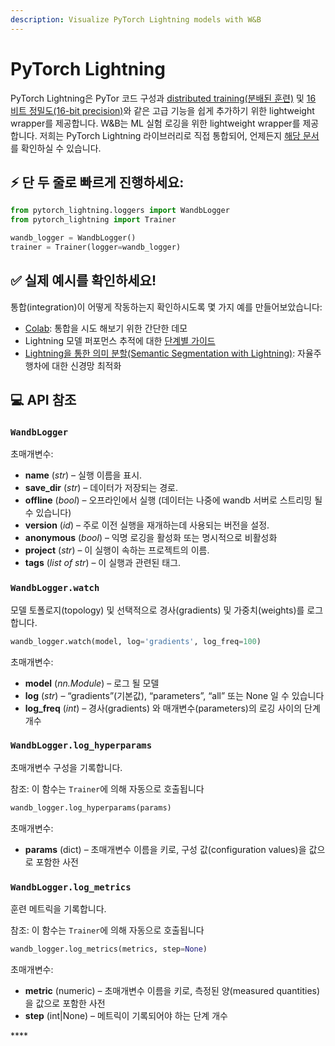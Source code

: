 ```yaml
---
description: Visualize PyTorch Lightning models with W&B
---
```


# PyTorch Lightning

PyTorch Lightning은 PyTor 코드 구성과 [distributed training\(분배된 훈련\)](https://pytorch-lightning.readthedocs.io/en/latest/multi_gpu.html) 및 [16 비트 정밀도\(16-bit precision\)](https://pytorch-lightning.readthedocs.io/en/latest/amp.html)와 같은 고급 기능을 쉽게 추가하기 위한 lightweight wrapper를 제공합니다. W&B는 ML 실험 로깅을 위한 lightweight wrapper를 제공합니다. 저희는 PyTorch Lightning 라이브러리로 직접 통합되어, 언제든지 [해당 문서](https://pytorch-lightning.readthedocs.io/en/latest/loggers.html#weights-and-biases)를 확인하실 수 있습니다.

## **⚡ 단 두 줄로 빠르게 진행하세요:**

```python
from pytorch_lightning.loggers import WandbLogger
from pytorch_lightning import Trainer

wandb_logger = WandbLogger()
trainer = Trainer(logger=wandb_logger)
```

##  **✅ 실제 예시를 확인하세요!**

통합\(integration\)이 어떻게 작동하는지 확인하시도록 몇 가지 예를 만들어보았습니다:

* [Colab](https://colab.research.google.com/drive/1GHWwfzAsWx_Q1paw73hngAvA7-U9QHi-): 통합을 시도 해보기 위한 간단한 데모
* Lightning 모델 퍼포먼스 추적에 대한 [단계별 가이드](https://app.wandb.ai/cayush/pytorchlightning/reports/Use-Pytorch-Lightning-with-Weights-%26-Biases--Vmlldzo2NjQ1Mw)
* [Lightning을 통한 의미 분할\(Semantic Segmentation with Lightning\)](https://app.wandb.ai/borisd13/lightning-kitti/reports/Lightning-Kitti--Vmlldzo3MTcyMw): 자율주행차에 대한 신경망 최적화

## **💻 API 참조**

### `WandbLogger`

초매개변수:

* **name** \(_str_\) – 실행 이름을 표시.
* **save\_dir** \(_str_\) – 데이터가 저장되는 경로.
* **offline** \(_bool_\) – 오프라인에서 실행 \(데이터는 나중에 wandb 서버로 스트리밍 될 수 있습니다\)
* **version** \(_id_\) – 주로 이전 실행을 재개하는데 사용되는 버전을 설정.
* **anonymous** \(_bool_\) – 익명 로깅을 활성화 또는 명시적으로 비활성화
* **project** \(_str_\) – 이 실행이 속하는 프로젝트의 이름.
* **tags** \(_list of str_\) – 이 실행과 관련된 태그.

### **`WandbLogger.watch`**

모델 토폴로지\(topology\) 및 선택적으로 경사\(gradients\) 및 가중치\(weights\)를 로그합니다.

```python
wandb_logger.watch(model, log='gradients', log_freq=100)
```

 초매개변수:

* **model** \(_nn.Module_\) – 로그 될 모델
* **log** \(_str_\) – “gradients”\(기본값\), “parameters”, “all” 또는 None 일 수 있습니다
* **log\_freq** \(_int_\) – 경사\(gradients\) 와 매개변수\(parameters\)의 로깅 사이의 단계 개수

### **`WandbLogger.log_hyperparams`**

초매개변수 구성을 기록합니다.

참조: 이 함수는 `Trainer`에 의해 자동으로 호출됩니다

```python
wandb_logger.log_hyperparams(params)
```

 초매개변수:

* **params** \(dict\)  – 초매개변수 이름을 키로, 구성 값\(configuration values\)을 값으로 포함한 사전

### `WandbLogger.log_metrics`

훈련 메트릭을 기록합니다.

참조: 이 함수는 `Trainer`에 의해 자동으로 호출됩니다

```python
wandb_logger.log_metrics(metrics, step=None)
```

초매개변수:

* **metric** \(numeric\) – 초매개변수 이름을 키로, 측정된 양\(measured quantities\)을 값으로 포함한 사전
* **step** \(int\|None\) – 메트릭이 기록되어야 하는 단계 개수

\*\*\*\*

